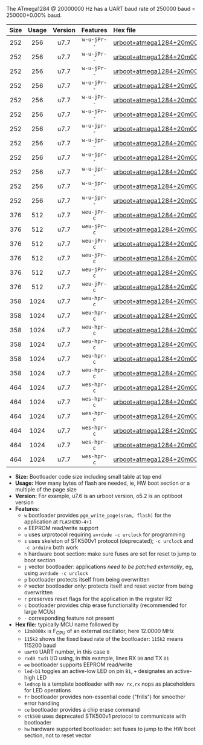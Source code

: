 The ATmega1284 @ 20000000 Hz has a UART baud rate of 250000 baud = 250000+0.00% baud.

|Size|Usage|Version|Features|Hex file|
|:-:|:-:|:-:|:-:|:--|
|252|256|u7.7|`w-u-jPr--`|[urboot+atmega1284+20m0000x++250k0_uart0_rxd0_txd1_led+b0.hex](https://raw.githubusercontent.com/stefanrueger/urboot.hex/main/mcus/atmega1284/external_oscillator/fcpu+20m0000_Hz/br++250k0_bps/urboot+atmega1284+20m0000x++250k0_uart0_rxd0_txd1_led+b0.hex)|
|252|256|u7.7|`w-u-jPr--`|[urboot+atmega1284+20m0000x++250k0_uart0_rxd0_txd1_led+b7.hex](https://raw.githubusercontent.com/stefanrueger/urboot.hex/main/mcus/atmega1284/external_oscillator/fcpu+20m0000_Hz/br++250k0_bps/urboot+atmega1284+20m0000x++250k0_uart0_rxd0_txd1_led+b7.hex)|
|252|256|u7.7|`w-u-jPr--`|[urboot+atmega1284+20m0000x++250k0_uart0_rxd0_txd1_lednop.hex](https://raw.githubusercontent.com/stefanrueger/urboot.hex/main/mcus/atmega1284/external_oscillator/fcpu+20m0000_Hz/br++250k0_bps/urboot+atmega1284+20m0000x++250k0_uart0_rxd0_txd1_lednop.hex)|
|252|256|u7.7|`w-u-jPr--`|[urboot+atmega1284+20m0000x++250k0_uart1_rxd2_txd3_led+b0.hex](https://raw.githubusercontent.com/stefanrueger/urboot.hex/main/mcus/atmega1284/external_oscillator/fcpu+20m0000_Hz/br++250k0_bps/urboot+atmega1284+20m0000x++250k0_uart1_rxd2_txd3_led+b0.hex)|
|252|256|u7.7|`w-u-jPr--`|[urboot+atmega1284+20m0000x++250k0_uart1_rxd2_txd3_led+b7.hex](https://raw.githubusercontent.com/stefanrueger/urboot.hex/main/mcus/atmega1284/external_oscillator/fcpu+20m0000_Hz/br++250k0_bps/urboot+atmega1284+20m0000x++250k0_uart1_rxd2_txd3_led+b7.hex)|
|252|256|u7.7|`w-u-jPr--`|[urboot+atmega1284+20m0000x++250k0_uart1_rxd2_txd3_lednop.hex](https://raw.githubusercontent.com/stefanrueger/urboot.hex/main/mcus/atmega1284/external_oscillator/fcpu+20m0000_Hz/br++250k0_bps/urboot+atmega1284+20m0000x++250k0_uart1_rxd2_txd3_lednop.hex)|
|252|256|u7.7|`w-u-jpr--`|[urboot+atmega1284+20m0000x++250k0_uart0_rxd0_txd1_led+b0_fr.hex](https://raw.githubusercontent.com/stefanrueger/urboot.hex/main/mcus/atmega1284/external_oscillator/fcpu+20m0000_Hz/br++250k0_bps/urboot+atmega1284+20m0000x++250k0_uart0_rxd0_txd1_led+b0_fr.hex)|
|252|256|u7.7|`w-u-jpr--`|[urboot+atmega1284+20m0000x++250k0_uart0_rxd0_txd1_led+b7_fr.hex](https://raw.githubusercontent.com/stefanrueger/urboot.hex/main/mcus/atmega1284/external_oscillator/fcpu+20m0000_Hz/br++250k0_bps/urboot+atmega1284+20m0000x++250k0_uart0_rxd0_txd1_led+b7_fr.hex)|
|252|256|u7.7|`w-u-jpr--`|[urboot+atmega1284+20m0000x++250k0_uart0_rxd0_txd1_lednop_fr.hex](https://raw.githubusercontent.com/stefanrueger/urboot.hex/main/mcus/atmega1284/external_oscillator/fcpu+20m0000_Hz/br++250k0_bps/urboot+atmega1284+20m0000x++250k0_uart0_rxd0_txd1_lednop_fr.hex)|
|252|256|u7.7|`w-u-jpr--`|[urboot+atmega1284+20m0000x++250k0_uart1_rxd2_txd3_led+b0_fr.hex](https://raw.githubusercontent.com/stefanrueger/urboot.hex/main/mcus/atmega1284/external_oscillator/fcpu+20m0000_Hz/br++250k0_bps/urboot+atmega1284+20m0000x++250k0_uart1_rxd2_txd3_led+b0_fr.hex)|
|252|256|u7.7|`w-u-jpr--`|[urboot+atmega1284+20m0000x++250k0_uart1_rxd2_txd3_led+b7_fr.hex](https://raw.githubusercontent.com/stefanrueger/urboot.hex/main/mcus/atmega1284/external_oscillator/fcpu+20m0000_Hz/br++250k0_bps/urboot+atmega1284+20m0000x++250k0_uart1_rxd2_txd3_led+b7_fr.hex)|
|252|256|u7.7|`w-u-jpr--`|[urboot+atmega1284+20m0000x++250k0_uart1_rxd2_txd3_lednop_fr.hex](https://raw.githubusercontent.com/stefanrueger/urboot.hex/main/mcus/atmega1284/external_oscillator/fcpu+20m0000_Hz/br++250k0_bps/urboot+atmega1284+20m0000x++250k0_uart1_rxd2_txd3_lednop_fr.hex)|
|376|512|u7.7|`weu-jPr-c`|[urboot+atmega1284+20m0000x++250k0_uart0_rxd0_txd1_ee_led+b0_fr_ce.hex](https://raw.githubusercontent.com/stefanrueger/urboot.hex/main/mcus/atmega1284/external_oscillator/fcpu+20m0000_Hz/br++250k0_bps/urboot+atmega1284+20m0000x++250k0_uart0_rxd0_txd1_ee_led+b0_fr_ce.hex)|
|376|512|u7.7|`weu-jPr-c`|[urboot+atmega1284+20m0000x++250k0_uart0_rxd0_txd1_ee_led+b7_fr_ce.hex](https://raw.githubusercontent.com/stefanrueger/urboot.hex/main/mcus/atmega1284/external_oscillator/fcpu+20m0000_Hz/br++250k0_bps/urboot+atmega1284+20m0000x++250k0_uart0_rxd0_txd1_ee_led+b7_fr_ce.hex)|
|376|512|u7.7|`weu-jPr-c`|[urboot+atmega1284+20m0000x++250k0_uart0_rxd0_txd1_ee_lednop_fr_ce.hex](https://raw.githubusercontent.com/stefanrueger/urboot.hex/main/mcus/atmega1284/external_oscillator/fcpu+20m0000_Hz/br++250k0_bps/urboot+atmega1284+20m0000x++250k0_uart0_rxd0_txd1_ee_lednop_fr_ce.hex)|
|376|512|u7.7|`weu-jPr-c`|[urboot+atmega1284+20m0000x++250k0_uart1_rxd2_txd3_ee_led+b0_fr_ce.hex](https://raw.githubusercontent.com/stefanrueger/urboot.hex/main/mcus/atmega1284/external_oscillator/fcpu+20m0000_Hz/br++250k0_bps/urboot+atmega1284+20m0000x++250k0_uart1_rxd2_txd3_ee_led+b0_fr_ce.hex)|
|376|512|u7.7|`weu-jPr-c`|[urboot+atmega1284+20m0000x++250k0_uart1_rxd2_txd3_ee_led+b7_fr_ce.hex](https://raw.githubusercontent.com/stefanrueger/urboot.hex/main/mcus/atmega1284/external_oscillator/fcpu+20m0000_Hz/br++250k0_bps/urboot+atmega1284+20m0000x++250k0_uart1_rxd2_txd3_ee_led+b7_fr_ce.hex)|
|376|512|u7.7|`weu-jPr-c`|[urboot+atmega1284+20m0000x++250k0_uart1_rxd2_txd3_ee_lednop_fr_ce.hex](https://raw.githubusercontent.com/stefanrueger/urboot.hex/main/mcus/atmega1284/external_oscillator/fcpu+20m0000_Hz/br++250k0_bps/urboot+atmega1284+20m0000x++250k0_uart1_rxd2_txd3_ee_lednop_fr_ce.hex)|
|358|1024|u7.7|`weu-hpr-c`|[urboot+atmega1284+20m0000x++250k0_uart0_rxd0_txd1_ee_led+b0_fr_ce_hw.hex](https://raw.githubusercontent.com/stefanrueger/urboot.hex/main/mcus/atmega1284/external_oscillator/fcpu+20m0000_Hz/br++250k0_bps/urboot+atmega1284+20m0000x++250k0_uart0_rxd0_txd1_ee_led+b0_fr_ce_hw.hex)|
|358|1024|u7.7|`weu-hpr-c`|[urboot+atmega1284+20m0000x++250k0_uart0_rxd0_txd1_ee_led+b7_fr_ce_hw.hex](https://raw.githubusercontent.com/stefanrueger/urboot.hex/main/mcus/atmega1284/external_oscillator/fcpu+20m0000_Hz/br++250k0_bps/urboot+atmega1284+20m0000x++250k0_uart0_rxd0_txd1_ee_led+b7_fr_ce_hw.hex)|
|358|1024|u7.7|`weu-hpr-c`|[urboot+atmega1284+20m0000x++250k0_uart0_rxd0_txd1_ee_lednop_fr_ce_hw.hex](https://raw.githubusercontent.com/stefanrueger/urboot.hex/main/mcus/atmega1284/external_oscillator/fcpu+20m0000_Hz/br++250k0_bps/urboot+atmega1284+20m0000x++250k0_uart0_rxd0_txd1_ee_lednop_fr_ce_hw.hex)|
|358|1024|u7.7|`weu-hpr-c`|[urboot+atmega1284+20m0000x++250k0_uart1_rxd2_txd3_ee_led+b0_fr_ce_hw.hex](https://raw.githubusercontent.com/stefanrueger/urboot.hex/main/mcus/atmega1284/external_oscillator/fcpu+20m0000_Hz/br++250k0_bps/urboot+atmega1284+20m0000x++250k0_uart1_rxd2_txd3_ee_led+b0_fr_ce_hw.hex)|
|358|1024|u7.7|`weu-hpr-c`|[urboot+atmega1284+20m0000x++250k0_uart1_rxd2_txd3_ee_led+b7_fr_ce_hw.hex](https://raw.githubusercontent.com/stefanrueger/urboot.hex/main/mcus/atmega1284/external_oscillator/fcpu+20m0000_Hz/br++250k0_bps/urboot+atmega1284+20m0000x++250k0_uart1_rxd2_txd3_ee_led+b7_fr_ce_hw.hex)|
|358|1024|u7.7|`weu-hpr-c`|[urboot+atmega1284+20m0000x++250k0_uart1_rxd2_txd3_ee_lednop_fr_ce_hw.hex](https://raw.githubusercontent.com/stefanrueger/urboot.hex/main/mcus/atmega1284/external_oscillator/fcpu+20m0000_Hz/br++250k0_bps/urboot+atmega1284+20m0000x++250k0_uart1_rxd2_txd3_ee_lednop_fr_ce_hw.hex)|
|464|1024|u7.7|`wes-hpr-c`|[urboot+atmega1284+20m0000x++250k0_uart0_rxd0_txd1_ee_led+b0_fr_ce_stk500_hw.hex](https://raw.githubusercontent.com/stefanrueger/urboot.hex/main/mcus/atmega1284/external_oscillator/fcpu+20m0000_Hz/br++250k0_bps/urboot+atmega1284+20m0000x++250k0_uart0_rxd0_txd1_ee_led+b0_fr_ce_stk500_hw.hex)|
|464|1024|u7.7|`wes-hpr-c`|[urboot+atmega1284+20m0000x++250k0_uart0_rxd0_txd1_ee_led+b7_fr_ce_stk500_hw.hex](https://raw.githubusercontent.com/stefanrueger/urboot.hex/main/mcus/atmega1284/external_oscillator/fcpu+20m0000_Hz/br++250k0_bps/urboot+atmega1284+20m0000x++250k0_uart0_rxd0_txd1_ee_led+b7_fr_ce_stk500_hw.hex)|
|464|1024|u7.7|`wes-hpr-c`|[urboot+atmega1284+20m0000x++250k0_uart0_rxd0_txd1_ee_lednop_fr_ce_stk500_hw.hex](https://raw.githubusercontent.com/stefanrueger/urboot.hex/main/mcus/atmega1284/external_oscillator/fcpu+20m0000_Hz/br++250k0_bps/urboot+atmega1284+20m0000x++250k0_uart0_rxd0_txd1_ee_lednop_fr_ce_stk500_hw.hex)|
|464|1024|u7.7|`wes-hpr-c`|[urboot+atmega1284+20m0000x++250k0_uart1_rxd2_txd3_ee_led+b0_fr_ce_stk500_hw.hex](https://raw.githubusercontent.com/stefanrueger/urboot.hex/main/mcus/atmega1284/external_oscillator/fcpu+20m0000_Hz/br++250k0_bps/urboot+atmega1284+20m0000x++250k0_uart1_rxd2_txd3_ee_led+b0_fr_ce_stk500_hw.hex)|
|464|1024|u7.7|`wes-hpr-c`|[urboot+atmega1284+20m0000x++250k0_uart1_rxd2_txd3_ee_led+b7_fr_ce_stk500_hw.hex](https://raw.githubusercontent.com/stefanrueger/urboot.hex/main/mcus/atmega1284/external_oscillator/fcpu+20m0000_Hz/br++250k0_bps/urboot+atmega1284+20m0000x++250k0_uart1_rxd2_txd3_ee_led+b7_fr_ce_stk500_hw.hex)|
|464|1024|u7.7|`wes-hpr-c`|[urboot+atmega1284+20m0000x++250k0_uart1_rxd2_txd3_ee_lednop_fr_ce_stk500_hw.hex](https://raw.githubusercontent.com/stefanrueger/urboot.hex/main/mcus/atmega1284/external_oscillator/fcpu+20m0000_Hz/br++250k0_bps/urboot+atmega1284+20m0000x++250k0_uart1_rxd2_txd3_ee_lednop_fr_ce_stk500_hw.hex)|

- **Size:** Bootloader code size including small table at top end
- **Usage:** How many bytes of flash are needed, ie, HW boot section or a multiple of the page size
- **Version:** For example, u7.6 is an urboot version, o5.2 is an optiboot version
- **Features:**
  + `w` bootloader provides `pgm_write_page(sram, flash)` for the application at `FLASHEND-4+1`
  + `e` EEPROM read/write support
  + `u` uses urprotocol requiring `avrdude -c urclock` for programming
  + `s` uses skeleton of STK500v1 protocol (deprecated); `-c urclock` and `-c arduino` both work
  + `h` hardware boot section: make sure fuses are set for reset to jump to boot section
  + `j` vector bootloader: applications *need to be patched externally*, eg, using `avrdude -c urclock`
  + `p` bootloader protects itself from being overwritten
  + `P` vector bootloader only: protects itself and reset vector from being overwritten
  + `r` preserves reset flags for the application in the register R2
  + `c` bootloader provides chip erase functionality (recommended for large MCUs)
  + `-` corresponding feature not present
- **Hex file:** typically MCU name followed by
  + `12m0000x` is F<sub>CPU</sub> of an external oscillator, here 12.0000 MHz
  + `115k2` shows the fixed baud rate of the bootloader: `115k2` means 115200 baud
  + `uart0` UART number, in this case `0`
  + `rxd0 txd1` I/O using, in this example, lines RX `D0` and TX `D1`
  + `ee` bootloader supports EEPROM read/write
  + `led-b1` toggles an active-low LED on pin `B1`, `+` designates an active-high LED
  + `lednop` is a template bootloader with `mov rx,rx` nops as placeholders for LED operations
  + `fr` bootloader provides non-essential code ("frills") for smoother error handling
  + `ce` bootloader provides a chip erase command
  + `stk500` uses deprecated STK500v1 protocol to communicate with bootloader
  + `hw` hardware supported bootloader: set fuses to jump to the HW boot section, not to reset vector
